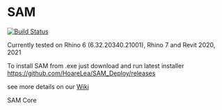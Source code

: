 # SAM
[![Build Status](https://hldigitalinnovation.visualstudio.com/HLApps/_apis/build/status/SAM-Deploy-SAM?branchName=master)](https://hldigitalinnovation.visualstudio.com/HLApps/_build/latest?definitionId=18&branchName=master)


Currently tested on Rhino 6 (6.32.20340.21001), Rhino 7 and Revit 2020, 2021

To install SAM from .exe just download and run latest installer 
https://github.com/HoareLea/SAM_Deploy/releases

see more details on our [Wiki](https://github.com/HoareLea/SAM/wiki)

SAM  Core

